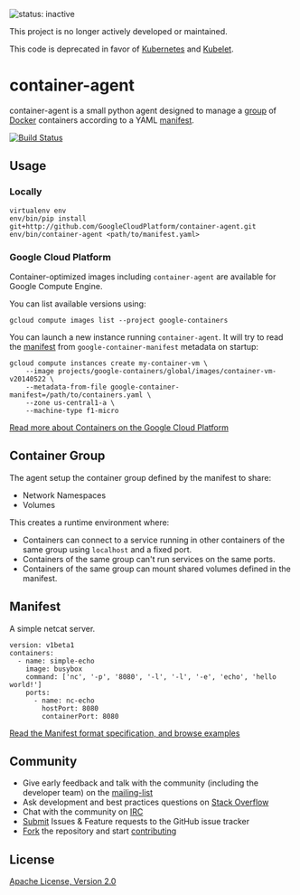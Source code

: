 ![status: inactive](https://img.shields.io/badge/status-inactive-red.svg)

This project is no longer actively developed or maintained.  

This code is deprecated in favor of [Kubernetes](https://github.com/GoogleCloudPlatform/kubernetes) and [Kubelet](https://github.com/GoogleCloudPlatform/kubernetes/tree/master/pkg/kubelet).

container-agent
===============

container-agent is a small python agent designed to manage a [group](#container-group) of [Docker](https://docker.io) containers according to a YAML [manifest](#manifest).

[![Build Status](https://travis-ci.org/GoogleCloudPlatform/container-agent.svg?branch=master)](https://travis-ci.org/GoogleCloudPlatform/container-agent)

## Usage

### Locally

```
virtualenv env
env/bin/pip install git+http://github.com/GoogleCloudPlatform/container-agent.git
env/bin/container-agent <path/to/manifest.yaml>
```

### Google Cloud Platform

Container-optimized images including `container-agent` are available for Google Compute Engine.

You can list available versions using:
```
gcloud compute images list --project google-containers
```

You can launch a new instance running `container-agent`. It will try to read the [manifest](#manifest) from `google-container-manifest` metadata on startup:
```
gcloud compute instances create my-container-vm \
    --image projects/google-containers/global/images/container-vm-v20140522 \
    --metadata-from-file google-container-manifest=/path/to/containers.yaml \
    --zone us-central1-a \
    --machine-type f1-micro
```

[Read more about Containers on the Google Cloud Platform](https://developers.google.com/compute/docs/containers)

## Container Group

The agent setup the container group defined by the manifest to share:
- Network Namespaces
- Volumes

This creates a runtime environment where:
- Containers can connect to a service running in other containers of the same group using `localhost` and a fixed port.
- Containers of the same group can't run services on the same ports.
- Containers of the same group can mount shared volumes defined in the manifest.

## Manifest

A simple netcat server.
```
version: v1beta1
containers:
  - name: simple-echo
    image: busybox
    command: ['nc', '-p', '8080', '-l', '-l', '-e', 'echo', 'hello world!']
    ports:
      - name: nc-echo
        hostPort: 8080
        containerPort: 8080
```

[Read the Manifest format specification, and browse examples](manifests/)

## Community

- Give early feedback and talk with the community (including the developer team) on the [mailing-list](https://groups.google.com/forum/#!forum/google-containers)
- Ask development and best practices questions on [Stack Overflow](http://stackoverflow.com/questions/tagged/google-compute-engine+docker)
- Chat with the community on [IRC](irc://irc.freenode.net/#google-containers)
- [Submit](https://github.com/GoogleCloudPlatform/container-agent/issues) Issues & Feature requests to the GitHub issue tracker
- [Fork](https://github.com/GoogleCloudPlatform/container-agent/fork) the repository and start [contributing](CONTRIB.md)

## License

[Apache License, Version 2.0](tree/master/COPYING.md)
